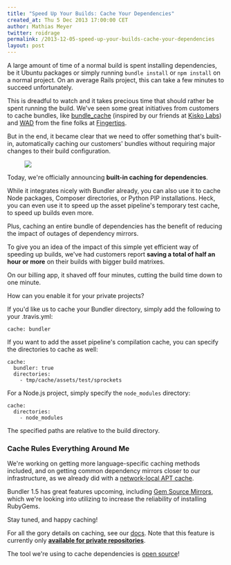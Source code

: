 ```yaml
---
title: "Speed Up Your Builds: Cache Your Dependencies"
created_at: Thu 5 Dec 2013 17:00:00 CET
author: Mathias Meyer
twitter: roidrage
permalink: /2013-12-05-speed-up-your-builds-cache-your-dependencies
layout: post
---
```

A large amount of time of a normal build is spent installing dependencies, be it
Ubuntu packages or simply running `bundle install` or `npm install` on a normal
project. On an average Rails project, this can take a few minutes to succeed
unfortunately.

This is dreadful to watch and it takes precious time that should rather be spent
running the build. We've seen some great initiatives from customers to cache
bundles, like [bundle_cache](https://github.com/data-axle/bundle_cache)
(inspired by our friends at [Kisko Labs](http://kiskolabs.com)) and
[WAD](https://github.com/Fingertips/WAD) from the fine folks at
[Fingertips](http://www.fngtps.com).

But in the end, it became clear that we need to offer something that's built-in,
automatically caching our customers' bundles without requiring major changes to
their build configuration.

<figure class="right smaller">
  <img src="http://s3.amazonaws.com/rapgenius/img122.jpg"/>
</figure>

Today, we're officially announcing **built-in caching for dependencies**.

While it integrates nicely with Bundler already, you can also use it to cache
Node packages, Composer directories, or Python PIP installations. Heck, you can
even use it to speed up the asset pipeline's temporary test cache, to speed up
builds even more.

Plus, caching an entire bundle of dependencies has the benefit of reducing the
impact of outages of dependency mirrors.

To give you an idea of the impact of this simple yet efficient way of speeding
up builds, we've had customers report **saving a total of half an hour or more**
on their builds with bigger build matrixes.

On our billing app, it shaved off four minutes, cutting the build time down to
one minute.

How can you enable it for your private projects?

If you'd like us to cache your Bundler directory, simply add the following to
your .travis.yml:

    cache: bundler

If you want to add the asset pipeline's compilation cache, you can specify the
directories to cache as well:

    cache:
      bundler: true
      directories:
        - tmp/cache/assets/test/sprockets

For a Node.js project, simply specify the `node_modules` directory:

    cache:
      directories:
        - node_modules

The specified paths are relative to the build directory.

### Cache Rules Everything Around Me

We're working on getting more language-specific caching methods included, and
on getting common dependency mirrors closer to our infrastructure,
as we already did with a [network-local APT
cache](http://docs.travis-ci.com/user/caching/#Caching-Ubuntu-packages).
    
Bundler 1.5 has great features upcoming, including [Gem Source
Mirrors](http://bundler.io/v1.5/bundle_config.html#gem-source-mirrors), which
we're looking into utilizing to increase the reliability of installing RubyGems.

Stay tuned, and happy caching!

For all the gory details on caching, see our [docs](http://docs.travis-ci.com/user/caching/). Note
that this feature is currently only [**available for private
repositories**](https://travis-ci.com).

The tool we're using to cache dependencies is [open source](https://github.com/travis-ci/casher)!
